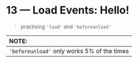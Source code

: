 # 13 &mdash; Load Events: Hello!
> practising `'load'` and `'beforeunload'`

| NOTE: |
| :---- |
| `'beforeunload'` only works 5% of the times |